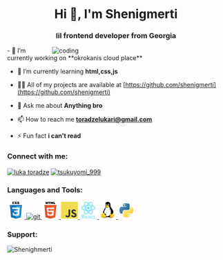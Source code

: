 <h1 align="center">Hi 👋, I'm Shenigmerti</h1>
<h3 align="center">lil frontend developer from Georgia</h3>
<img align="right" alt="coding" width="400" src="https://i.makeagif.com/media/2-08-2021/xNJRZz.gif">
- 🔭 I’m currently working on **okrokanis cloud place**

- 🌱 I’m currently learning **html,css,js**

- 👨‍💻 All of my projects are available at [https://github.com/shenigmerti](https://github.com/shenigmerti)

- 💬 Ask me about **Anything bro**

- 📫 How to reach me **toradzelukari@gmail.com**

- ⚡ Fun fact **i can't read**

<h3 align="left">Connect with me:</h3>
<p align="left">
<a href="https://linkedin.com/in/luka toradze" target="blank"><img align="center" src="https://raw.githubusercontent.com/rahuldkjain/github-profile-readme-generator/master/src/images/icons/Social/linked-in-alt.svg" alt="luka toradze" height="30" width="40" /></a>
<a href="https://instagram.com/tsukuyomi_999" target="blank"><img align="center" src="https://raw.githubusercontent.com/rahuldkjain/github-profile-readme-generator/master/src/images/icons/Social/instagram.svg" alt="tsukuyomi_999" height="30" width="40" /></a>
</p>

<h3 align="left">Languages and Tools:</h3>
<p align="left"> <a href="https://www.w3schools.com/css/" target="_blank" rel="noreferrer"> <img src="https://raw.githubusercontent.com/devicons/devicon/master/icons/css3/css3-original-wordmark.svg" alt="css3" width="40" height="40"/> </a> <a href="https://git-scm.com/" target="_blank" rel="noreferrer"> <img src="https://www.vectorlogo.zone/logos/git-scm/git-scm-icon.svg" alt="git" width="40" height="40"/> </a> <a href="https://www.w3.org/html/" target="_blank" rel="noreferrer"> <img src="https://raw.githubusercontent.com/devicons/devicon/master/icons/html5/html5-original-wordmark.svg" alt="html5" width="40" height="40"/> </a> <a href="https://developer.mozilla.org/en-US/docs/Web/JavaScript" target="_blank" rel="noreferrer"> <img src="https://raw.githubusercontent.com/devicons/devicon/master/icons/javascript/javascript-original.svg" alt="javascript" width="40" height="40"/>  <a href="https://reactjs.org/" target="_blank" rel="noreferrer"> <img src="https://raw.githubusercontent.com/devicons/devicon/master/icons/react/react-original-wordmark.svg" alt="react" width="40" height="40"/> </a> </a> <a href="https://www.linux.org/" target="_blank" rel="noreferrer"> <img src="https://raw.githubusercontent.com/devicons/devicon/master/icons/linux/linux-original.svg" alt="linux" width="40" height="40"/> </a> <a href="https://www.python.org" target="_blank" rel="noreferrer"> <img src="https://raw.githubusercontent.com/devicons/devicon/master/icons/python/python-original.svg" alt="python" width="40" height="40"/> </a> </p>

<h3 align="left">Support:</h3>
<p><a href="https://www.buymeacoffee.com/Shenighmerti"> <img align="left" src="https://cdn.buymeacoffee.com/buttons/v2/default-yellow.png" height="50" width="210" alt="Shenighmerti" /></a></p><br><br>


